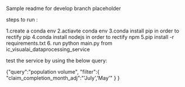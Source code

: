 Sample readme for develop branch placeholder





steps to run :



1.create a conda env
2.actiavte conda env
3.conda install pip in order to rectify pip
4.conda install nodejs in order to rectify npm
5.pip install -r requirements.txt
6. run python main.py from ic_visualai_dataprocessing_service




test the service by using the below query:

{"query":"population volume",
"filter":{
    "claim_completion_month_adj":"'July','May'"
}
}


